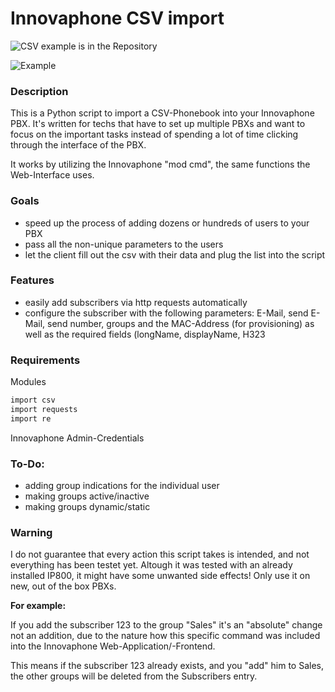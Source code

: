 # Innovaphone CSV import

![CSV example is in the Repository](https://i.imgur.com/7YLxafo.png)

![Example](https://i.imgur.com/c4hIlLp.png)

### Description
This is a Python script to import a CSV-Phonebook into your Innovaphone PBX.
It's written for techs that have to set up multiple PBXs and want to focus on the important tasks instead of
spending a lot of time clicking through the interface of the PBX.

It works by utilizing the Innovaphone "mod cmd", the same functions the Web-Interface uses.

### Goals
- speed up the process of adding dozens or hundreds of users to your PBX
- pass all the non-unique parameters to the users
- let the client fill out the csv with their data and plug the list into the script

### Features
- easily add subscribers via http requests automatically
- configure the subscriber with the following parameters: E-Mail, send E-Mail, send number, groups and the MAC-Address (for provisioning) as well as the required fields (longName, displayName, H323


### Requirements
Modules
```sh
import csv
import requests
import re
```

Innovaphone Admin-Credentials

### To-Do: 
  - adding group indications for the individual user
  - making groups active/inactive
  - making groups dynamic/static

### Warning

I do not guarantee that every action this script takes is intended, and not everything has been testet yet.
Altough it was tested with an already installed IP800, it might have some unwanted side effects!
Only use it on new, out of the box PBXs.

**For example:**

If you add the subscriber 123 to the group "Sales" it's an "absolute" change not an addition, due to the nature how this specific command was included into the Innovaphone Web-Application/-Frontend.

This means if the subscriber 123 already exists, and you "add" him to Sales, the other groups will be deleted from the Subscribers entry.
